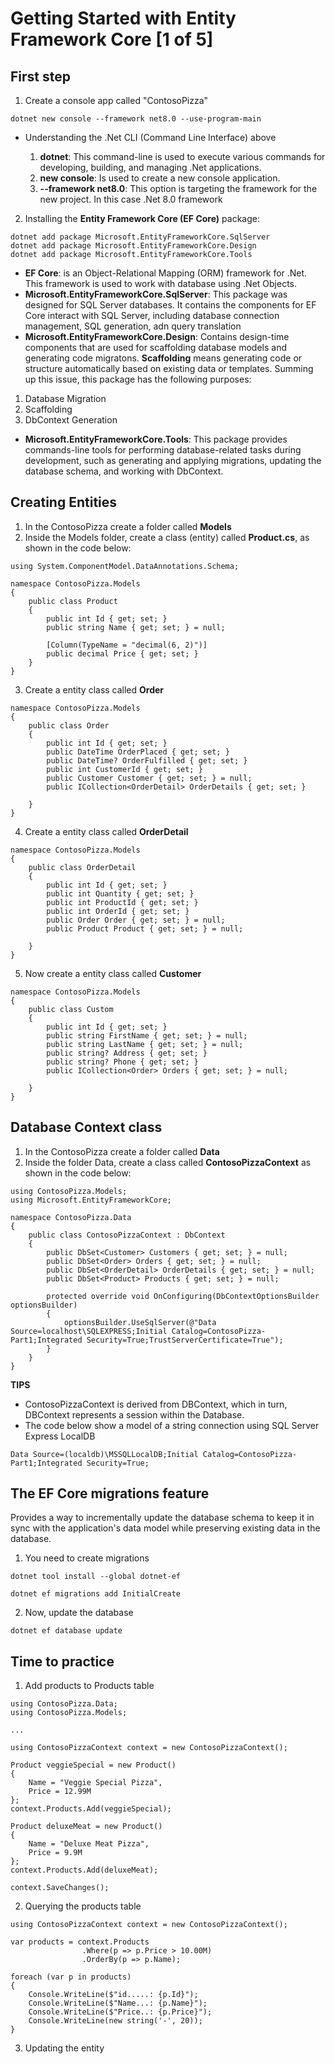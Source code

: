 # Getting Started with Entity Framework Core [1 of 5]

## First step

1. Create a console app called "ContosoPizza"

```
dotnet new console --framework net8.0 --use-program-main
```

* Understanding the .Net CLI (Command Line Interface) above

    1. **dotnet**: This command-line is used to execute various commands for developing, building, and managing .Net applications.
    2. **new console**: Is used to create a new console application.
    3. **--framework net8.0**: This option is targeting the framework for the new project. In this case .Net 8.0 framework

2. Installing the **Entity Framework Core (EF Core)** package:

```
dotnet add package Microsoft.EntityFrameworkCore.SqlServer
dotnet add package Microsoft.EntityFrameworkCore.Design
dotnet add package Microsoft.EntityFrameworkCore.Tools
```

* **EF Core**: is an Object-Relational Mapping (ORM) framework for .Net. This framework  is used to work with database using .Net Objects.
* **Microsoft.EntityFrameworkCore.SqlServer**: This package was designed for SQL Server databases. It contains the components for EF Core interact with SQL Server, including database connection management, SQL generation, adn query translation
* **Microsoft.EntityFrameworkCore.Design**: Contains design-time components that are used for scaffolding database models and generating code migratons. **Scaffolding** means generating code or structure automatically based on existing data or templates. Summing up this issue, this package has the following purposes:

1. Database Migration
2. Scaffolding
3. DbContext Generation

* **Microsoft.EntityFrameworkCore.Tools**: This package provides commands-line tools for performing database-related tasks during development, such as generating and applying migrations, updating the database schema, and working with DbContext.


## Creating Entities

1. In the ContosoPizza create a folder called **Models**
2. Inside the Models folder, create a class (entity) called **Product.cs**, as shown in the code below:

```
using System.ComponentModel.DataAnnotations.Schema;

namespace ContosoPizza.Models
{
    public class Product
    {
        public int Id { get; set; }
        public string Name { get; set; } = null;

        [Column(TypeName = "decimal(6, 2)")]
        public decimal Price { get; set; }
    }    
}
```

3. Create a entity class called **Order**

```
namespace ContosoPizza.Models
{
    public class Order
    {
        public int Id { get; set; }
        public DateTime OrderPlaced { get; set; }
        public DateTime? OrderFulfilled { get; set; }
        public int CustomerId { get; set; }
        public Customer Customer { get; set; } = null;
        public ICollection<OrderDetail> OrderDetails { get; set; }

    }
}
```

4. Create a entity class called **OrderDetail**

```
namespace ContosoPizza.Models
{
    public class OrderDetail
    {
        public int Id { get; set; }
        public int Quantity { get; set; }
        public int ProductId { get; set; }
        public int OrderId { get; set; }
        public Order Order { get; set; } = null;
        public Product Product { get; set; } = null;

    }
}
```

5. Now create a entity class called **Customer**

```
namespace ContosoPizza.Models
{
    public class Custom
    {
        public int Id { get; set; }
        public string FirstName { get; set; } = null;
        public string LastName { get; set; } = null;
        public string? Address { get; set; }
        public string? Phone { get; set; }
        public ICollection<Order> Orders { get; set; } = null;

    }
}
```

## Database Context class

1. In the ContosoPizza create a folder called **Data**
2. Inside the folder Data, create a class called **ContosoPizzaContext** as shown in the code below:

```
using ContosoPizza.Models;
using Microsoft.EntityFrameworkCore;

namespace ContosoPizza.Data
{
    public class ContosoPizzaContext : DbContext
    {
        public DbSet<Customer> Customers { get; set; } = null;
        public DbSet<Order> Orders { get; set; } = null;
        public DbSet<OrderDetail> OrderDetails { get; set; } = null;
        public DbSet<Product> Products { get; set; } = null;

        protected override void OnConfiguring(DbContextOptionsBuilder optionsBuilder)
        {
            optionsBuilder.UseSqlServer(@"Data Source=localhost\SQLEXPRESS;Initial Catalog=ContosoPizza-Part1;Integrated Security=True;TrustServerCertificate=True");
        }
    }
}
```

**TIPS** 

* ContosoPizzaContext is derived from DBContext, which in turn, DBContext represents a session within the Database.
* The code below show a model of a string connection using SQL Server Express LocalDB

```
Data Source=(localdb)\MSSQLLocalDB;Initial Catalog=ContosoPizza-Part1;Integrated Security=True;
```

## The EF Core migrations feature

Provides a way to incrementally update the database schema to keep it in sync with the application's data model while preserving existing data in the database.

1. You need to create migrations

```
dotnet tool install --global dotnet-ef

dotnet ef migrations add InitialCreate
```

2. Now, update the database

```
dotnet ef database update
```

## Time to practice

1. Add products to Products table
```
using ContosoPizza.Data;
using ContosoPizza.Models;

...

using ContosoPizzaContext context = new ContosoPizzaContext();

Product veggieSpecial = new Product()
{
    Name = "Veggie Special Pizza",
    Price = 12.99M
};
context.Products.Add(veggieSpecial);

Product deluxeMeat = new Product()
{
    Name = "Deluxe Meat Pizza",
    Price = 9.9M
};
context.Products.Add(deluxeMeat);

context.SaveChanges();
```

2. Querying the products table

```
using ContosoPizzaContext context = new ContosoPizzaContext();

var products = context.Products
                .Where(p => p.Price > 10.00M)
                .OrderBy(p => p.Name);

foreach (var p in products)
{
    Console.WriteLine($"id.....: {p.Id}");
    Console.WriteLine($"Name...: {p.Name}");
    Console.WriteLine($"Price..: {p.Price}");
    Console.WriteLine(new string('-', 20));
}
```

3. Updating the entity

```
```